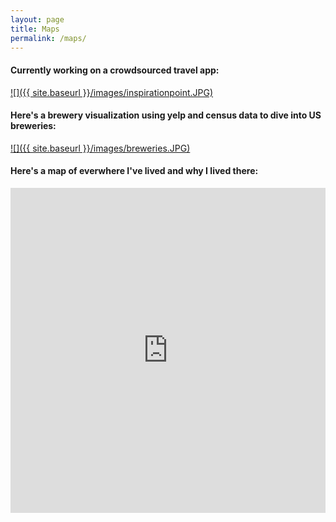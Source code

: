 ```yaml
---
layout: page
title: Maps
permalink: /maps/
---
```


#### Currently working on a crowdsourced travel app:

<a href="https://crowdmap.herokuapp.com/">![]({{ site.baseurl }}/images/inspirationpoint.JPG)</a>

#### Here's a brewery visualization using yelp and census data to dive into US breweries:

<a href="/breweries">![]({{ site.baseurl }}/images/breweries.JPG)</a>

#### Here's a map of everwhere I've lived and why I lived there:

<iframe width='100%' height='520' frameborder='0' src="https://borhyne.carto.com/viz/9788c020-a918-11e6-95ec-0e3ff518bd15/embed_map" allowfullscreen webkitallowfullscreen mozallowfullscreen oallowfullscreen msallowfullscreen></iframe>